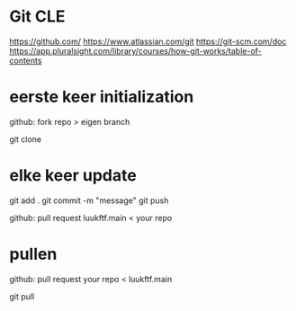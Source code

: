 # Git CLE

https://github.com/
https://www.atlassian.com/git
https://git-scm.com/doc
https://app.pluralsight.com/library/courses/how-git-works/table-of-contents

# eerste keer initialization
github: fork repo > eigen branch

git clone


# elke keer update

git add .
git commit -m "message"
git push

github: pull request
luukftf.main < your repo


# pullen
github: pull request
your repo < luukftf.main

git pull

